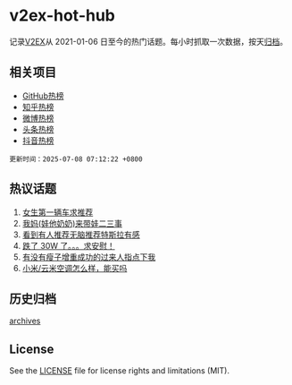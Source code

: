 # v2ex-hot-hub

 记录[V2EX](https://www.v2ex.com/)从 2021-01-06 日至今的热门话题。每小时抓取一次数据，按天[归档](archives)。
 
 ## 相关项目

- [GitHub热榜](https://github.com/lonnyzhang423/github-hot-hub)
- [知乎热榜](https://github.com/lonnyzhang423/zhihu-hot-hub)
- [微博热榜](https://github.com/lonnyzhang423/weibo-hot-hub)
- [头条热榜](https://github.com/lonnyzhang423/toutiao-hot-hub)
- [抖音热榜](https://github.com/lonnyzhang423/douyin-hot-hub)


 `更新时间：2025-07-08 07:12:22 +0800`

## 热议话题

1. [女生第一辆车求推荐](https://www.v2ex.com/t/1143380)
1. [我妈(娃他奶奶)来带娃二三事](https://www.v2ex.com/t/1143432)
1. [看到有人推荐无脑推荐特斯拉有感](https://www.v2ex.com/t/1143456)
1. [跌了 30W 了。。。求安慰！](https://www.v2ex.com/t/1143551)
1. [有没有瘦子增重成功的过来人指点下我](https://www.v2ex.com/t/1143564)
1. [小米/云米空调怎么样，能买吗](https://www.v2ex.com/t/1143395)

## 历史归档

[archives](archives)

## License

See the [LICENSE](LICENSE) file for license rights and limitations (MIT).
